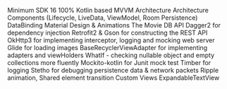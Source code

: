 Minimum SDK 16
100% Kotlin based
MVVM Architecture
Architecture Components (Lifecycle, LiveData, ViewModel, Room Persistence)
DataBinding
Material Design & Animations
The Movie DB API
Dagger2 for dependency injection
Retrofit2 & Gson for constructing the REST API
OkHttp3 for implementing interceptor, logging and mocking web server
Glide for loading images
BaseRecyclerViewAdapter for implementing adapters and viewHolders
WhatIf - checking nullable object and empty collections more fluently
Mockito-kotlin for Junit mock test
Timber for logging
Stetho for debugging persistence data & network packets
Ripple animation, Shared element transition
Custom Views ExpandableTextView

